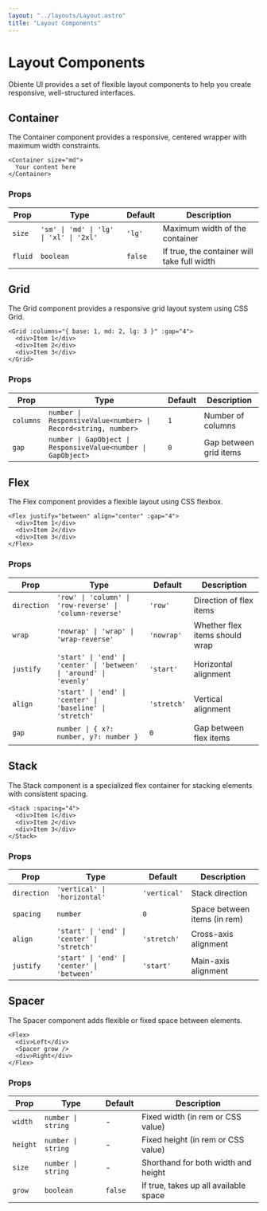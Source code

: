```yaml
---
layout: "../layouts/Layout.astro"
title: "Layout Components"
---
```


# Layout Components

Obiente UI provides a set of flexible layout components to help you create responsive, well-structured interfaces.

## Container

The Container component provides a responsive, centered wrapper with maximum width constraints.

```vue
<Container size="md">
  Your content here
</Container>
```

### Props

| Prop | Type | Default | Description |
|------|------|---------|-------------|
| `size` | `'sm' \| 'md' \| 'lg' \| 'xl' \| '2xl'` | `'lg'` | Maximum width of the container |
| `fluid` | `boolean` | `false` | If true, the container will take full width |

## Grid

The Grid component provides a responsive grid layout system using CSS Grid.

```vue
<Grid :columns="{ base: 1, md: 2, lg: 3 }" :gap="4">
  <div>Item 1</div>
  <div>Item 2</div>
  <div>Item 3</div>
</Grid>
```

### Props

| Prop | Type | Default | Description |
|------|------|---------|-------------|
| `columns` | `number \| ResponsiveValue<number> \| Record<string, number>` | `1` | Number of columns |
| `gap` | `number \| GapObject \| ResponsiveValue<number \| GapObject>` | `0` | Gap between grid items |

## Flex

The Flex component provides a flexible layout using CSS flexbox.

```vue
<Flex justify="between" align="center" :gap="4">
  <div>Item 1</div>
  <div>Item 2</div>
  <div>Item 3</div>
</Flex>
```

### Props

| Prop | Type | Default | Description |
|------|------|---------|-------------|
| `direction` | `'row' \| 'column' \| 'row-reverse' \| 'column-reverse'` | `'row'` | Direction of flex items |
| `wrap` | `'nowrap' \| 'wrap' \| 'wrap-reverse'` | `'nowrap'` | Whether flex items should wrap |
| `justify` | `'start' \| 'end' \| 'center' \| 'between' \| 'around' \| 'evenly'` | `'start'` | Horizontal alignment |
| `align` | `'start' \| 'end' \| 'center' \| 'baseline' \| 'stretch'` | `'stretch'` | Vertical alignment |
| `gap` | `number \| { x?: number, y?: number }` | `0` | Gap between flex items |

## Stack

The Stack component is a specialized flex container for stacking elements with consistent spacing.

```vue
<Stack :spacing="4">
  <div>Item 1</div>
  <div>Item 2</div>
  <div>Item 3</div>
</Stack>
```

### Props

| Prop | Type | Default | Description |
|------|------|---------|-------------|
| `direction` | `'vertical' \| 'horizontal'` | `'vertical'` | Stack direction |
| `spacing` | `number` | `0` | Space between items (in rem) |
| `align` | `'start' \| 'end' \| 'center' \| 'stretch'` | `'stretch'` | Cross-axis alignment |
| `justify` | `'start' \| 'end' \| 'center' \| 'between'` | `'start'` | Main-axis alignment |

## Spacer

The Spacer component adds flexible or fixed space between elements.

```vue
<Flex>
  <div>Left</div>
  <Spacer grow />
  <div>Right</div>
</Flex>
```

### Props

| Prop | Type | Default | Description |
|------|------|---------|-------------|
| `width` | `number \| string` | - | Fixed width (in rem or CSS value) |
| `height` | `number \| string` | - | Fixed height (in rem or CSS value) |
| `size` | `number \| string` | - | Shorthand for both width and height |
| `grow` | `boolean` | `false` | If true, takes up all available space |
